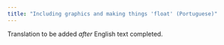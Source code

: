 ```yaml
---
title: "Including graphics and making things 'float' (Portuguese)"
---
```

Translation to be added _after_ English text completed.
